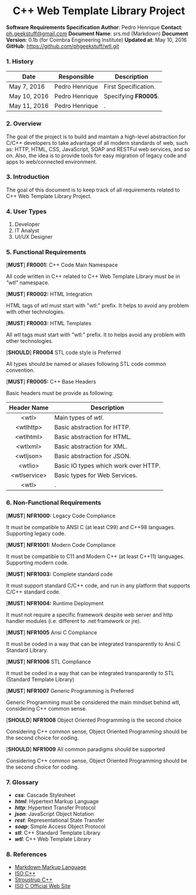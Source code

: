 # <center>**C++ Web Template Library Project**</center> 
**Software Requirements Specification** 
**Author**: Pedro Henrique 
**Contact**: ph.geekstuff@gmail.com 
**Document Name**: srs.md (Markdown) 
**Document Version**: 0.1b (for Coimbra Engineering Institute) 
**Updated at**: May 10, 2016 
**GitHub**: https://github.com/phgeekstuff/wtl.git
  

### 1. History

| Date | Responsible | Description |
|---|---|---|
| May 7, 2016 | Pedro Henrique | First Specification. |
| May 10, 2016 | Pedro Henrique | Specifying **FR0005**.|
| May 11, 2016 | Pedro Henrique | .|

### 2. Overview
	
The goal of the project is to build and maintain a high-level abstraction for C/C++ developers to take advantage of all modern standards of web, such as: HTTP, HTML, CSS, JavaScript, SOAP and RESTFul web services, and so on. Also, the idea is to provide tools for easy migration of legacy code and apps to web/connected environment. 

### 3. Introduction

The goal of this document is to keep track of all requirements related to C++ Web Template Library Project. 

### 4. User Types

1. Developer
2. IT Analyst
3. UI/UX Designer

### 5. Functional Requirements

[**MUST**] **FR0001:** C++ Code Main Namespace   

All code written in C++ related to C++ Web Template Library must be in _"wtl"_ namespace.

[**MUST**] **FR0002:** HTML Integration

HTML tags of _wtl_ must start with "wtl:" prefix. It helps to avoid any problem with other technologies.

[**MUST**] **FR0003:** HTML Templates

All _wtl_ tags must start with "wtl:" prefix. It to helps avoid any problem with other technologies.

[**SHOULD**] **FR0004** STL code style is Preferred 

All types should be named or aliases following STL code common convention.

[**MUST**] **FR0005:** C++ Base Headers

Basic headers must be provide as following:

| Header Name | Description |
|-------------|-------------|
|<center>&lt;wtl&gt;</center> | Main types of _wtl_.|
|<center>&lt;wtlhttp&gt;</center>| Basic abstraction for HTTP.
|<center>&lt;wtlhtml&gt;</center> | Basic abstraction for HTML.|
|<center>&lt;wtlxml&gt;</center> | Basic abstraction for XML.|
|<center>&lt;wtljson&gt;</center> | Basic abstraction for JSON.|
|<center>&lt;wtlio&gt;</center> | Basic IO types which work over HTTP.|
|<center>&lt;wtlservice&gt;</center> | Basic types for Web Services.|
|<center>&lt;wtl&gt;</center> | .|


### 6. Non-Functional Requirements

[**MUST**] **NFR1000:** Legacy Code Compliance 

It must be compatible to ANSI C (at least C99) and C++98 languages. Supporting legacy code.

[**MUST**] **NFR1001:** Modern Code Compliance 

It must be compatible to C11 and Modern C++ (at least C++11) languages. Supporting modern code.

[**MUST**] **NFR1003:** Complete standard code 

It must support standard C/C++ code, and run in any platform that supports C/C++ standard code. 

[**MUST**] **NFR1004:** Runtime Deployment 

It must not require a specific framework despite web server and http handler modules (i.e. different to .net framework or jre).

[**MUST**] **NFR1005** Ansi C Compliance 

It must be coded in a way that can be integrated transparently to Ansi C Standard Library.

[**MUST**] **NFR1006** STL Compliance 

It must be coded in a way that can be integrated transparently to STL (Standard Template Library)

[**MUST**] **NFR1007**  Generic Programming is Preferred 

Generic Programming must be considered the main mindset behind wtl, considering C++ common sense.

[**SHOULD**] **NFR1008** Object Oriented Programming is the second choice 

Considering C++ common sense, Object Oriented Programming should be the second choice for coding. 

[**SHOULD**] **NFR1009** All common paradigms should be supported

Considering C++ common sense, Object Oriented Programming should be the second choice for coding. 

### 7. Glossary

* <em>**css**</em>: Cascade Stylesheet
* <em>**html**</em>: Hypertext Markup Language
* <em>**http**</em>: Hypertext Transfer Protocol 
* <em>**json**</em>: JavaScript Object Notation
* <em>**rest**</em>: Representational State Transfer
* <em>**soap**</em>: Simple Access Object Protocol
* <em>**stl**</em>: C++ Standard Template Library
* <em>**wtl**</em>: C++ Web Template Library

### 8. References

* [Markdown Markup Language](https://guides.github.com/features/mastering-markdown)
* [ISO C++](https://isocpp.org)
* [Stroustrup C++](http://www.stroustrup.com/C++.html)
* [ISO C Official Web Site](http://www.open-std.org/jtc1/sc22/wg14/)


